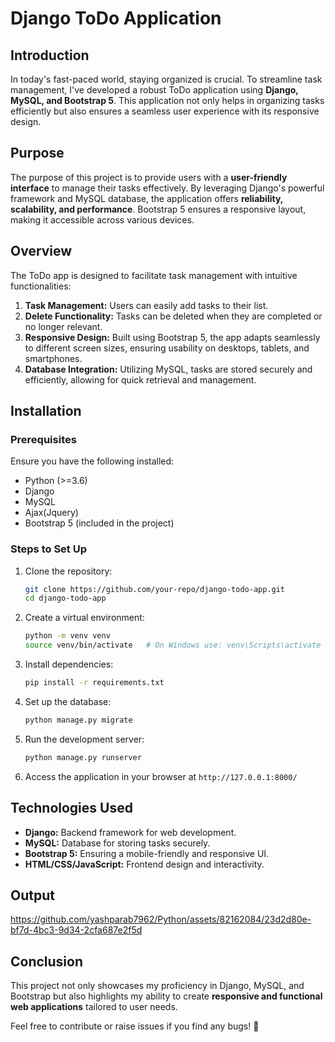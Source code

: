 
# Django ToDo Application

## Introduction
In today's fast-paced world, staying organized is crucial. To streamline task management, I've developed a robust ToDo application using **Django, MySQL, and Bootstrap 5**. This application not only helps in organizing tasks efficiently but also ensures a seamless user experience with its responsive design.

## Purpose
The purpose of this project is to provide users with a **user-friendly interface** to manage their tasks effectively. By leveraging Django's powerful framework and MySQL database, the application offers **reliability, scalability, and performance**. Bootstrap 5 ensures a responsive layout, making it accessible across various devices.

## Overview
The ToDo app is designed to facilitate task management with intuitive functionalities:

1. **Task Management:** Users can easily add tasks to their list.
2. **Delete Functionality:** Tasks can be deleted when they are completed or no longer relevant.
3. **Responsive Design:** Built using Bootstrap 5, the app adapts seamlessly to different screen sizes, ensuring usability on desktops, tablets, and smartphones.
4. **Database Integration:** Utilizing MySQL, tasks are stored securely and efficiently, allowing for quick retrieval and management.

## Installation
### Prerequisites
Ensure you have the following installed:
- Python (>=3.6)
- Django
- MySQL
- Ajax(Jquery)
- Bootstrap 5 (included in the project)

### Steps to Set Up
1. Clone the repository:
   ```sh
   git clone https://github.com/your-repo/django-todo-app.git
   cd django-todo-app
   ```
2. Create a virtual environment:
   ```sh
   python -m venv venv
   source venv/bin/activate   # On Windows use: venv\Scripts\activate
   ```
3. Install dependencies:
   ```sh
   pip install -r requirements.txt
   ```
4. Set up the database:
   ```sh
   python manage.py migrate
   ```
5. Run the development server:
   ```sh
   python manage.py runserver
   ```
6. Access the application in your browser at `http://127.0.0.1:8000/`

## Technologies Used
- **Django:** Backend framework for web development.
- **MySQL:** Database for storing tasks securely.
- **Bootstrap 5:** Ensuring a mobile-friendly and responsive UI.
- **HTML/CSS/JavaScript:** Frontend design and interactivity.


## Output
https://github.com/yashparab7962/Python/assets/82162084/23d2d80e-bf7d-4bc3-9d34-2cfa687e2f5d

## Conclusion
This project not only showcases my proficiency in Django, MySQL, and Bootstrap but also highlights my ability to create **responsive and functional web applications** tailored to user needs.

Feel free to contribute or raise issues if you find any bugs! 🚀

